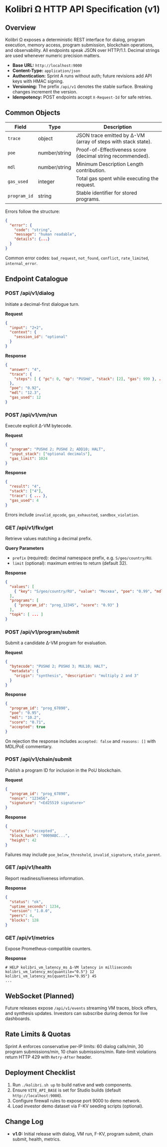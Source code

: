 # Kolibri Ω HTTP API Specification (v1)

## Overview
Kolibri Ω exposes a deterministic REST interface for dialog, program execution, memory access, program submission, blockchain operations, and observability. All endpoints speak JSON over HTTP/1.1. Decimal strings are used whenever numeric precision matters.

* **Base URL:** `http://localhost:9000`
* **Content-Type:** `application/json`
* **Authentication:** Sprint A runs without auth; future revisions add API keys with HMAC signing.
* **Versioning:** The prefix `/api/v1` denotes the stable surface. Breaking changes increment the version.
* **Idempotency:** POST endpoints accept `X-Request-Id` for safe retries.

## Common Objects
| Field | Type | Description |
|-------|------|-------------|
| `trace` | object | JSON trace emitted by Δ-VM (array of steps with stack state). |
| `poe` | number/string | Proof-of-Effectiveness score (decimal string recommended). |
| `mdl` | number/string | Minimum Description Length contribution. |
| `gas_used` | integer | Total gas spent while executing the request. |
| `program_id` | string | Stable identifier for stored programs. |

Errors follow the structure:
```json
{
  "error": {
    "code": "string",
    "message": "human readable",
    "details": {...}
  }
}
```
Common error codes: `bad_request`, `not_found`, `conflict`, `rate_limited`, `internal_error`.

## Endpoint Catalogue

### POST /api/v1/dialog
Initiate a decimal-first dialogue turn.

**Request**
```json
{
  "input": "2+2",
  "context": {
    "session_id": "optional"
  }
}
```

**Response**
```json
{
  "answer": "4",
  "trace": {
    "steps": [ { "pc": 0, "op": "PUSHd", "stack": [2], "gas": 999 }, ... ]
  },
  "poe": "0.92",
  "mdl": "12.3",
  "gas_used": 12
}
```

### POST /api/v1/vm/run
Execute explicit Δ-VM bytecode.

**Request**
```json
{
  "program": "PUSHd 2; PUSHd 2; ADD10; HALT",
  "input_stack": ["optional decimals"],
  "gas_limit": 1024
}
```

**Response**
```json
{
  "result": "4",
  "stack": ["4"],
  "trace": { ... },
  "gas_used": 4
}
```

Errors include `invalid_opcode`, `gas_exhausted`, `sandbox_violation`.

### GET /api/v1/fkv/get
Retrieve values matching a decimal prefix.

**Query Parameters**
* `prefix` (required): decimal namespace prefix, e.g. `S/geo/country/RU`.
* `limit` (optional): maximum entries to return (default 32).

**Response**
```json
{
  "values": [
    { "key": "S/geo/country/RU", "value": "Москва", "poe": "0.99", "mdl": "8.1" }
  ],
  "programs": [
    { "program_id": "prog_12345", "score": "0.93" }
  ],
  "topk": [ ... ]
}
```

### POST /api/v1/program/submit
Submit a candidate Δ-VM program for evaluation.

**Request**
```json
{
  "bytecode": "PUSHd 2; PUSHd 3; MUL10; HALT",
  "metadata": {
    "origin": "synthesis", "description": "multiply 2 and 3"
  }
}
```

**Response**
```json
{
  "program_id": "prog_67890",
  "poe": "0.95",
  "mdl": "10.2",
  "score": "0.71",
  "accepted": true
}
```

On rejection the response includes `accepted: false` and `reasons: []` with MDL/PoE commentary.

### POST /api/v1/chain/submit
Publish a program ID for inclusion in the PoU blockchain.

**Request**
```json
{
  "program_id": "prog_67890",
  "nonce": "123456",
  "signature": "<Ed25519 signature>"
}
```

**Response**
```json
{
  "status": "accepted",
  "block_hash": "0009ABC...",
  "height": 42
}
```

Failures may include `poe_below_threshold`, `invalid_signature`, `stale_parent`.

### GET /api/v1/health
Report readiness/liveness information.

**Response**
```json
{
  "status": "ok",
  "uptime_seconds": 1234,
  "version": "1.0.0",
  "peers": 4,
  "blocks": 128
}
```

### GET /api/v1/metrics
Expose Prometheus-compatible counters.

**Response**
```
# HELP kolibri_vm_latency_ms Δ-VM latency in milliseconds
kolibri_vm_latency_ms{quantile="0.5"} 12
kolibri_vm_latency_ms{quantile="0.95"} 45
...
```

## WebSocket (Planned)
Future releases expose `/api/v1/events` streaming VM traces, block offers, and synthesis updates. Investors can subscribe during demos for live dashboards.

## Rate Limits & Quotas
Sprint A enforces conservative per-IP limits: 60 dialog calls/min, 30 program submissions/min, 10 chain submissions/min. Rate-limit violations return HTTP 429 with `Retry-After` header.

## Deployment Checklist
1. Run `./kolibri.sh up` to build native and web components.
2. Ensure `VITE_API_BASE` is set for Studio builds (default `http://localhost:9000`).
3. Configure firewall rules to expose port 9000 to demo network.
4. Load investor demo dataset via F-KV seeding scripts (optional).

## Change Log
* **v1.0:** Initial release with dialog, VM run, F-KV, program submit, chain submit, health, metrics.
